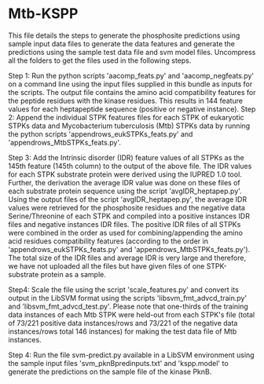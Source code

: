 # Mtb-KSPP
This file details the steps to generate the phosphosite predictions using sample input data files to generate the data features and generate the predictions using the sample test data file and svm model files. Uncompress all the folders to get the files used in the following steps.

Step 1:
Run the python scripts 'aacomp_feats.py' and 'aacomp_negfeats.py' on a command line using the input files supplied in this bundle as inputs for the scripts. The output file contains the amino acid compatibility features for the peptide residues with the kinase residues. This results in 144 feature values for each heptapeptide sequence (positive or negative instance).
Step 2: Append the individual STPK features files for each STPK of eukaryotic STPKs data and Mycobacterium tuberculosis (Mtb) STPKs data by running the python scripts 'appendrows_eukSTPKs_feats.py' and 'appendrows_MtbSTPKs_feats.py'.

Step 3: Add the Intrinsic disorder (IDR) feature values of all STPKs as the 145th feature (145th column) to the output of the above file. The IDR values for each STPK substrate protein were derived using the IUPRED 1.0 tool. Further, the derivation the average IDR value was done on these files of each substrate protein sequence using the script 'avgIDR_heptapep.py'. Using the output files of the script 'avgIDR_heptapep.py', the average IDR values were retrieved for the phosphosite residues and the negative data Serine/Threonine of each STPK and compiled into a positive instances IDR files and negative instances IDR files. The positive IDR files of all STPKs were combined in the order as used for combining/appending the amino acid residues compatibility features (according to the order in 'appendrows_eukSTPKs_feats.py' and 'appendrows_MtbSTPKs_feats.py'). The total size of the IDR files and average IDR is very large and therefore, we have not uploaded all the files but have given files of one STPK-substrate protein as a sample.


Step4: Scale the file using the script 'scale_features.py' and convert its output in the LibSVM format using the scripts 'libsvm_fmt_advcd_train.py' and 'libsvm_fmt_advcd_test.py'. Please note that one-thirds of the training data instances of each Mtb STPK were held-out from each STPK's file (total of 73/221 positive data instances/rows and 73/221 of the negative data instances/rows total 146 instances) for making the test data file of Mtb instances.

Step 4:
Run the file svm-predict.py available in a LibSVM environment using the sample input files 'svm_pknBpredinputs.txt' and 'kspp.model' to generate the predictions on the sample file of the kinase PknB.
